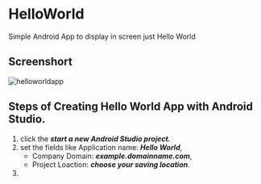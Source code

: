 # HelloWorld
Simple Android App to display in screen just Hello World

## Screenshort

![helloworldapp](https://user-images.githubusercontent.com/16320499/45153990-9cc31500-b1f3-11e8-8a54-2153220b172d.PNG)


## Steps of Creating Hello World App with Android Studio.
1. click the **_start a new Android Studio project._**
2. set the fields like Application name: **_Hello World_**, 
    - Company Domain: **_example.domainname.com_**,
    - Project Loaction: **_choose your saving location_**.
3. 
